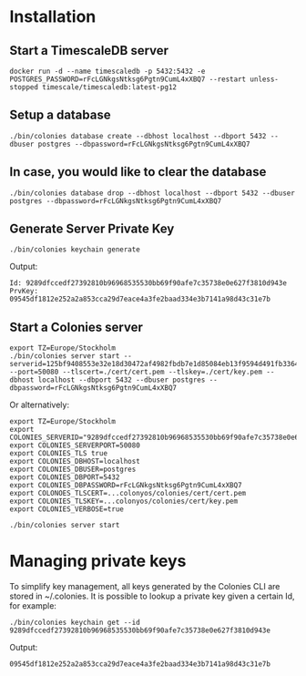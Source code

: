 # Installation
## Start a TimescaleDB server
```console
docker run -d --name timescaledb -p 5432:5432 -e POSTGRES_PASSWORD=rFcLGNkgsNtksg6Pgtn9CumL4xXBQ7 --restart unless-stopped timescale/timescaledb:latest-pg12
```

## Setup a database
```console
./bin/colonies database create --dbhost localhost --dbport 5432 --dbuser postgres --dbpassword=rFcLGNkgsNtksg6Pgtn9CumL4xXBQ7
```

## In case, you would like to clear the database
```console
./bin/colonies database drop --dbhost localhost --dbport 5432 --dbuser postgres --dbpassword=rFcLGNkgsNtksg6Pgtn9CumL4xXBQ7
```

## Generate Server Private Key
```console
./bin/colonies keychain generate
```

Output:
```
Id: 9289dfccedf27392810b96968535530bb69f90afe7c35738e0e627f3810d943e
PrvKey: 09545df1812e252a2a853cca29d7eace4a3fe2baad334e3b7141a98d43c31e7b
```

## Start a Colonies server 
```console
export TZ=Europe/Stockholm
./bin/colonies server start --serverid=125bf9408553e32e18d30472af4982fbdb7e1d85084eb13f9594d491fb3364b0 --port=50080 --tlscert=./cert/cert.pem --tlskey=./cert/key.pem --dbhost localhost --dbport 5432 --dbuser postgres --dbpassword=rFcLGNkgsNtksg6Pgtn9CumL4xXBQ7
```

Or alternatively:

```console
export TZ=Europe/Stockholm
export COLONIES_SERVERID="9289dfccedf27392810b96968535530bb69f90afe7c35738e0e627f3810d943e"
export COLONIES_SERVERPORT=50080
export COLONIES_TLS true 
export COLONIES_DBHOST=localhost
export COLONIES_DBUSER=postgres
export COLONIES_DBPORT=5432
export COLONIES_DBPASSWORD=rFcLGNkgsNtksg6Pgtn9CumL4xXBQ7
export COLONOES_TLSCERT=...colonyos/colonies/cert/cert.pem
export COLONIES_TLSKEY=...colonyos/colonies/cert/key.pem
export COLONIES_VERBOSE=true

./bin/colonies server start
```

# Managing private keys
To simplify key management, all keys generated by the Colonies CLI are stored in ~/.colonies. It is possible to lookup a private key given a certain Id, for example:

```console
./bin/colonies keychain get --id 9289dfccedf27392810b96968535530bb69f90afe7c35738e0e627f3810d943e
```

Output:
```
09545df1812e252a2a853cca29d7eace4a3fe2baad334e3b7141a98d43c31e7b
```
